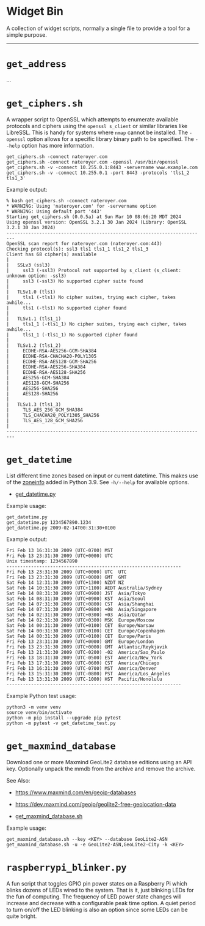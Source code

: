# Widget Bin

A collection of widget scripts, normally a single file to provide a tool for a simple purpose.

--------------------------------------------------------------------------------




# `get_address`

...




# `get_ciphers.sh`

A wrapper script to OpenSSL which attempts to enumerate available protocols and 
ciphers using the `openssl s_client` or similar libraries like LibreSSL. This is handy for systems where `nmap` cannot be installed. The `-openssl` option allows for a specific library binary path to be specified. The `--help` option has more information.

```
get_ciphers.sh -connect nateroyer.com
get_ciphers.sh -connect nateroyer.com -openssl /usr/bin/openssl
get_ciphers.sh -v -connect 10.255.0.1:8443 -servername www.example.com
get_ciphers.sh -v -connect 10.255.0.1 -port 8443 -protocols 'tls1_2 tls1_3'
```

Example output:

```
% bash get_ciphers.sh -connect nateroyer.com
* WARNING: Using 'nateroyer.com' for -servername option
* WARNING: Using default port '443' 
Starting get_ciphers.sh (0.0.5a) at Sun Mar 10 08:06:20 MDT 2024
Using openssl version: OpenSSL 3.2.1 30 Jan 2024 (Library: OpenSSL 3.2.1 30 Jan 2024)
-------------------------------------------------------------------------
OpenSSL scan report for nateroyer.com (nateroyer.com:443)
Checking protocol(s): ssl3 tls1 tls1_1 tls1_2 tls1_3
Client has 68 cipher(s) available
|
|   SSLv3 (ssl3)
|     ssl3 (-ssl3) Protocol not supported by s_client (s_client: unknown option: -ssl3)
|     ssl3 (-ssl3) No supported cipher suite found
|
|   TLSv1.0 (tls1)
|     tls1 (-tls1) No cipher suites, trying each cipher, takes awhile...
|     tls1 (-tls1) No supported cipher found
|
|   TLSv1.1 (tls1_1)
|     tls1_1 (-tls1_1) No cipher suites, trying each cipher, takes awhile...
|     tls1_1 (-tls1_1) No supported cipher found
|
|   TLSv1.2 (tls1_2)
|     ECDHE-RSA-AES256-GCM-SHA384
|     ECDHE-RSA-CHACHA20-POLY1305
|     ECDHE-RSA-AES128-GCM-SHA256
|     ECDHE-RSA-AES256-SHA384
|     ECDHE-RSA-AES128-SHA256
|     AES256-GCM-SHA384
|     AES128-GCM-SHA256
|     AES256-SHA256
|     AES128-SHA256
|
|   TLSv1.3 (tls1_3)
|     TLS_AES_256_GCM_SHA384
|     TLS_CHACHA20_POLY1305_SHA256
|     TLS_AES_128_GCM_SHA256
|
-------------------------------------------------------------------------
```




# `get_datetime`

List different time zones based on input or current datetime. This makes use of the [zoneinfo](https://docs.python.org/3/library/zoneinfo.html) added in Python 3.9. See `-h/--help` for available options.

* [get_datetime.py](https://github.com/kyoobit/widgets_bin/blob/main/get_datetime.py)

Example usage:

```
get_datetime.py
get_datetime.py 1234567890.1234
get_datetime.py 2009-02-14T00:31:30+0100
```

Example output:

```
Fri Feb 13 16:31:30 2009 (UTC-0700) MST
Fri Feb 13 23:31:30 2009 (UTC+0000) UTC
Unix timestamp: 1234567890
----------------------------------------------------------------
Fri Feb 13 23:31:30 2009 (UTC+0000) UTC  UTC
Fri Feb 13 23:31:30 2009 (UTC+0000) GMT  GMT
Sat Feb 14 12:31:30 2009 (UTC+1300) NZDT NZ
Sat Feb 14 10:31:30 2009 (UTC+1100) AEDT Australia/Sydney
Sat Feb 14 08:31:30 2009 (UTC+0900) JST  Asia/Tokyo
Sat Feb 14 08:31:30 2009 (UTC+0900) KST  Asia/Seoul
Sat Feb 14 07:31:30 2009 (UTC+0800) CST  Asia/Shanghai
Sat Feb 14 07:31:30 2009 (UTC+0800) +08  Asia/Singapore
Sat Feb 14 02:31:30 2009 (UTC+0300) +03  Asia/Qatar
Sat Feb 14 02:31:30 2009 (UTC+0300) MSK  Europe/Moscow
Sat Feb 14 00:31:30 2009 (UTC+0100) CET  Europe/Warsaw
Sat Feb 14 00:31:30 2009 (UTC+0100) CET  Europe/Copenhagen
Sat Feb 14 00:31:30 2009 (UTC+0100) CET  Europe/Paris
Fri Feb 13 23:31:30 2009 (UTC+0000) GMT  Europe/London
Fri Feb 13 23:31:30 2009 (UTC+0000) GMT  Atlantic/Reykjavik
Fri Feb 13 21:31:30 2009 (UTC-0200) -02  America/Sao_Paulo
Fri Feb 13 18:31:30 2009 (UTC-0500) EST  America/New_York
Fri Feb 13 17:31:30 2009 (UTC-0600) CST  America/Chicago
Fri Feb 13 16:31:30 2009 (UTC-0700) MST  America/Denver
Fri Feb 13 15:31:30 2009 (UTC-0800) PST  America/Los_Angeles
Fri Feb 13 13:31:30 2009 (UTC-1000) HST  Pacific/Honolulu
----------------------------------------------------------------
```

Example Python test usage:

```
python3 -m venv venv
source venv/bin/activate
python -m pip install --upgrade pip pytest
python -m pytest -v get_datetime_test.py
```

# `get_maxmind_database`

Download one or more Maxmind GeoLite2 database editions using an API key. 
Optionally unpack the mmdb from the archive and remove the archive.

See Also:

* https://www.maxmind.com/en/geoip-databases
* https://dev.maxmind.com/geoip/geolite2-free-geolocation-data

* [get_maxmind_database.sh](https://github.com/kyoobit/widgets_bin/blob/main/get_maxmind_database.sh)

Example usage:

```
get_maxmind_database.sh --key <KEY> --database GeoLite2-ASN
get_maxmind_database.sh -u -e GeoLite2-ASN,GeoLite2-City -k <KEY>
```

# `raspberrypi_blinker.py`

A fun script that toggles GPIO pin power states on a Raspberry Pi which blinks dozens of LEDs wired to the system. That is it, just blinking LEDs for the fun of computing. The frequency of LED power state changes will increase and decrease with a configurable peak time option. A quiet period to turn on/off the LED blinking is also an option since some LEDs can be quite bright.



